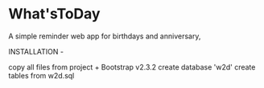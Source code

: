 What'sToDay
===

A simple reminder web app for birthdays and anniversary,


INSTALLATION - 

copy all files from project + Bootstrap v2.3.2
create database 'w2d'
create tables from w2d.sql
